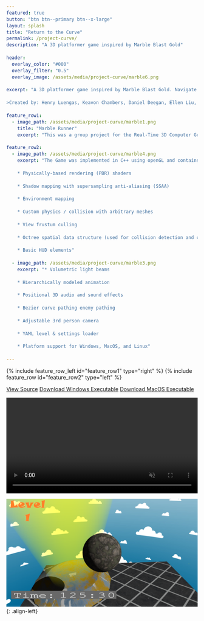 ```yaml
---
featured: true
button: "btn btn--primary btn--x-large"
layout: splash
title: "Return to the Curve"
permalink: /project-curve/
description: "A 3D platformer game inspired by Marble Blast Gold"

header:
  overlay_color: "#000"
  overlay_filter: "0.5"
  overlay_image: /assets/media/project-curve/marble6.png

excerpt: "A 3D platformer game inspired by Marble Blast Gold. Navigate a marble through a series of enemies and obstacles to reach the goal at the end of each level in the shortest time possible!

>Created by: Henry Luengas, Keavon Chambers, Daniel Deegan, Ellen Liu, Connor Virostek"

feature_row1:
  - image_path: /assets/media/project-curve/marble1.png
    title: "Marble Runner"
    excerpt: "This was a group project for the Real-Time 3D Computer Graphics Software course. In this class we came up with pitches for 3D games and then formed project groups around the most popular ideas. My pitch was Return to the Curve, a Marble Blast Gold clone where the protagonist Marbella has been transported to a strange flat world. Marbella must make it back to her nice curvy world by completing the levels and avoiding evil Cube-Bots. Ultimately most of the plot was eventually lost in the rush to implement graphical features for the class, but in the end we ended up with a fun 3 level platformer."   
    
feature_row2:
  - image_path: /assets/media/project-curve/marble4.png
    excerpt: "The Game was implemented in C++ using openGL and contains the following features: 
    
    * Physically-based rendering (PBR) shaders

    * Shadow mapping with supersampling anti-aliasing (SSAA)
    
    * Environment mapping
    
    * Custom physics / collision with arbitrary meshes
    
    * View frustum culling
    
    * Octree spatial data structure (used for collision detection and culling)
    
    * Basic HUD elements"

  - image_path: /assets/media/project-curve/marble3.png
    excerpt: "* Volumetric light beams
    
    * Hierarchically modeled animation
    
    * Positional 3D audio and sound effects
    
    * Bezier curve pathing enemy pathing
    
    * Adjustable 3rd person camera
    
    * YAML level & settings loader
    
    * Platform support for Windows, MacOS, and Linux"    

---
```



{% include feature_row_left id="feature_row1" type="right" %}
{% include feature_row id="feature_row2" type="left" %}

<a href="https://github.com/HBot106/Project-Curve" class="btn btn--info btn--large">View Source</a>
<a href="/assets/files/curve-builds/curve-windows.zip" class="btn btn--warning btn--large">Download Windows Executable</a>
<a href="/assets/files/curve-builds/curve-macosx.zip" class="btn btn--warning btn--large">Download MacOS Executable</a>

<video style="display:block; width:100%; height:auto;" muted="true" controls loop="loop">
    <source src="/assets/media/project-curve/Curve_Demonstration.webm"  type="video/webm"/>
</video>


![tie-dye](/assets/media/project-curve/marble2.png){: .align-left}